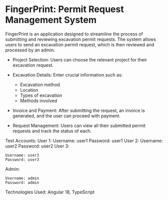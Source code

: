 # FingerPrint: Permit Request Management System

FingerPrint is an application designed to streamline the process of submitting and reviewing excavation permit requests. The system allows users to send an excavation permit request, which is then reviewed and processed by an admin.

* Project Selection: Users can choose the relevant project for their excavation request.
* Excavation Details: Enter crucial information such as:
    * Excavation method
    * Location
    * Types of excavation
    * Methods involved

* Invoice and Payment: After submitting the request, an invoice is generated, and the user can proceed with payment.
* Request Management: Users can view all their submitted permit requests and track the status of each.

Test Accounts:
User 1:
    Username: user1
    Password: user1
User 2:
    Username: user2
    Password: user2
User 3:

    Username: user3
    Password: user3
    
Admin:

    Username: admin
    Password: admin
Technologies Used: Angular 18, TypeScript



